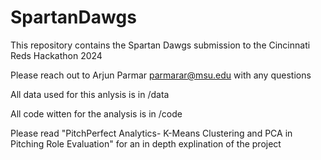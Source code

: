# SpartanDawgs

This repository contains the Spartan Dawgs submission to the Cincinnati Reds Hackathon 2024

Please reach out to Arjun Parmar parmarar@msu.edu with any questions 




 All data used for this anlysis is in /data 

 All code witten for the analysis is in /code

 Please read "PitchPerfect Analytics- K-Means Clustering and PCA in Pitching Role Evaluation" for an in depth explination of the project
